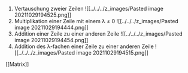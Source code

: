 1. Vertauschung zweier Zeilen
![[../../../z_images/Pasted image 20211029194525.png]]
2. Multiplikation einer Zeile mit einem λ ≠ 0
![[../../../z_images/Pasted image 20211029194444.png]]
3. Addition einer Zeile zu einer anderen Zeile
![[../../../z_images/Pasted image 20211029194454.png]]
4. Addition des λ-fachen einer Zeile zu einer anderen Zeile
![[../../../z_images/Pasted image 20211029194515.png]] 

[[Matrix]]